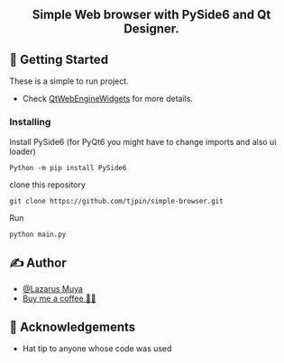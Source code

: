 <h2 align="center">Simple Web browser with PySide6 and Qt Designer.</h2>


## 🏁 Getting Started <a name = "getting_started"></a>

These is a simple to run project.
- Check [QtWebEngineWidgets](https://doc.qt.io/qtforpython-6/PySide6/QtWebEngineWidgets/QWebEngineView.html#qwebengineview) for more details.


### Installing
Install PySide6 (for PyQt6 you might have to change imports and also ui loader)
```
Python -m pip install PySide6
```
clone this repository

```
git clone https://github.com/tjpin/simple-browser.git
```
Run

```
python main.py
```

## ✍️ Author <a name = "authors"></a>

- [@Lazarus Muya](https://github.com/tjpin)
- [Buy me a coffee 🧉🥂](https://patreon.com/chairmanstudios)


## 🎉 Acknowledgements <a name = "acknowledgement"></a>

- Hat tip to anyone whose code was used

